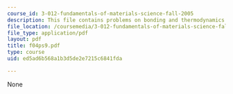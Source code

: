 ```yaml
---
course_id: 3-012-fundamentals-of-materials-science-fall-2005
description: This file contains problems on bonding and thermodynamics for set 9.
file_location: /coursemedia/3-012-fundamentals-of-materials-science-fall-2005/ed5ad6b568a1b3d5de2e7215c6841fda_f04ps9.pdf
file_type: application/pdf
layout: pdf
title: f04ps9.pdf
type: course
uid: ed5ad6b568a1b3d5de2e7215c6841fda

---
```

None